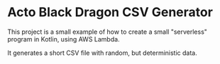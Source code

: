 Acto Black Dragon CSV Generator
===
This project is a small example of how to create a small "serverless" program in Kotlin, using AWS Lambda.

It generates a short CSV file with random, but deterministic data.